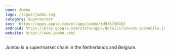 ```yaml
---
name: Jumbo
logo: /logos/jumbo.svg
category: Supermarket
ios:  https://apps.apple.com/nl/app/jumbo/id936150402
android: https://play.google.com/store/apps/details?id=com.icemobile.jumboclient&hl=nl&gl=US
website: https://www.jumbo.com/
---
```

Jumbo is a supermarket chain in the Netherlands and Belgium. 